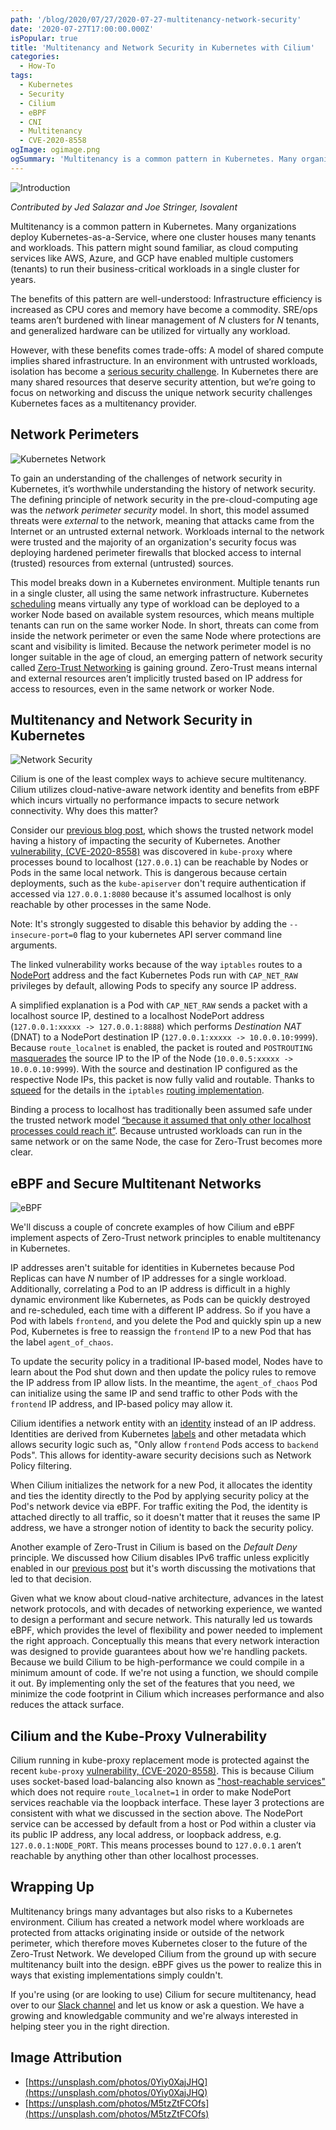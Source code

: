 ```yaml
---
path: '/blog/2020/07/27/2020-07-27-multitenancy-network-security'
date: '2020-07-27T17:00:00.000Z'
isPopular: true
title: 'Multitenancy and Network Security in Kubernetes with Cilium'
categories:
  - How-To
tags:
  - Kubernetes
  - Security
  - Cilium
  - eBPF
  - CNI
  - Multitenancy
  - CVE-2020-8558
ogImage: ogimage.png
ogSummary: 'Multitenancy is a common pattern in Kubernetes. Many organizations deploy Kubernetes-as-a-Service, where one cluster houses many tenants and workloads. This pattern might sound familiar, as cloud computing services like AWS, Azure, and GCP have enabled multiple customers (tenants) to run their business-critical workloads in a single cluster for years.'
---
```


![Introduction](ogimage.png)

_Contributed by Jed Salazar and Joe Stringer, Isovalent_

Multitenancy is a common pattern in Kubernetes. Many organizations deploy Kubernetes-as-a-Service, where one cluster houses many tenants and workloads. This pattern might sound familiar, as cloud computing services like AWS, Azure, and GCP have enabled multiple customers (tenants) to run their business-critical workloads in a single cluster for years.

The benefits of this pattern are well-understood: Infrastructure efficiency is increased as CPU cores and memory have become a commodity. SRE\/ops teams aren’t burdened with linear management of _N_ clusters for _N_ tenants, and generalized hardware can be utilized for virtually any workload.

However, with these benefits comes trade-offs: A model of shared compute implies shared infrastructure. In an environment with untrusted workloads, isolation has become a [serious security challenge](https://blog.jessfraz.com/post/hard-multi-tenancy-in-kubernetes/). In Kubernetes there are many shared resources that deserve security attention, but we’re going to focus on networking and discuss the unique network security challenges Kubernetes faces as a multitenancy provider.

## Network Perimeters

![Kubernetes Network](network.png)

To gain an understanding of the challenges of network security in Kubernetes, it’s worthwhile understanding the history of network security. The defining principle of network security in the pre-cloud-computing age was the _network perimeter security_ model. In short, this model assumed threats were _external_ to the network, meaning that attacks came from the Internet or an untrusted external network. Workloads internal to the network were trusted and the majority of an organization's security focus was deploying hardened perimeter firewalls that blocked access to internal (trusted) resources from external (untrusted) sources.

This model breaks down in a Kubernetes environment. Multiple tenants run in a single cluster, all using the same network infrastructure. Kubernetes [scheduling](https://kubernetes.io/docs/concepts/scheduling-eviction/kube-scheduler/) means virtually any type of workload can be deployed to a worker Node based on available system resources, which means multiple tenants can run on the same worker Node. In short, threats can come from inside the network perimeter or even the same Node where protections are scant and visibility is limited. Because the network perimeter model is no longer suitable in the age of cloud, an emerging pattern of network security called [Zero-Trust Networking](https://www.cloudflare.com/learning/security/glossary/what-is-zero-trust/) is gaining ground. Zero-Trust means internal and external resources aren’t implicitly trusted based on IP address for access to resources, even in the same network or worker Node.

## Multitenancy and Network Security in Kubernetes

![Network Security](netsec.png)

Cilium is one of the least complex ways to achieve secure multitenancy. Cilium utilizes cloud-native-aware network identity and benefits from eBPF which incurs virtually no performance impacts to secure network connectivity. Why does this matter?

Consider our [previous blog post](https://cilium.io/blog/2020/06/29/cilium-kubernetes-cni-vulnerability), which shows the trusted network model having a history of impacting the security of Kubernetes. Another [vulnerability, (CVE-2020-8558)](https://groups.google.com/g/kubernetes-security-announce/c/B1VegbBDMTE?pli=1) was discovered in `kube-proxy` where processes bound to localhost (`127.0.0.1`) can be reachable by Nodes or Pods in the same local network. This is dangerous because certain deployments, such as the `kube-apiserver` don't require authentication if accessed via `127.0.0.1:8080` because it's assumed localhost is only reachable by other processes in the same Node.

Note: It's strongly suggested to disable this behavior by adding the `--insecure-port=0` flag to your kubernetes API server command line arguments.

The linked vulnerability works because of the way `iptables` routes to a [NodePort](https://v1-14.docs.kubernetes.io/docs/concepts/services-networking/service/#nodeport) address and the fact Kubernetes Pods run with `CAP_NET_RAW` privileges by default, allowing Pods to specify any source IP address.

A simplified explanation is a Pod with `CAP_NET_RAW` sends a packet with a localhost source IP, destined to a localhost NodePort address (`127.0.0.1:xxxxx -> 127.0.0.1:8888`) which performs _Destination NAT_ (DNAT) to a NodePort destination IP (`127.0.0.1:xxxxx -> 10.0.0.10:9999`). Because `route_localnet` is enabled, the packet is routed and `POSTROUTING` [masquerades](https://tldp.org/HOWTO/IP-Masquerade-HOWTO/ipmasq-background2.1.html) the source IP to the IP of the Node (`10.0.0.5:xxxxx -> 10.0.0.10:9999`). With the source and destination IP configured as the respective Node IPs, this packet is now fully valid and routable. Thanks to [squeed](https://github.com/squeed) for the details in the `iptables` [routing implementation](https://github.com/kubernetes/kubernetes/issues/90259).

Binding a process to localhost has traditionally been assumed safe under the trusted network model [“because it assumed that only other localhost processes could reach it”](https://groups.google.com/g/kubernetes-security-announce/c/B1VegbBDMTE?pli=1). Because untrusted workloads can run in the same network or on the same Node, the case for Zero-Trust becomes more clear.

## eBPF and Secure Multitenant Networks

![eBPF](identity.png)

We'll discuss a couple of concrete examples of how Cilium and eBPF implement aspects of Zero-Trust network principles to enable multitenancy in Kubernetes.

IP addresses aren't suitable for identities in Kubernetes because Pod Replicas can have _N_ number of IP addresses for a single workload. Additionally, correlating a Pod to an IP address is difficult in a highly dynamic environment like Kubernetes, as Pods can be quickly destroyed and re-scheduled, each time with a different IP address. So if you have a Pod with labels `frontend`, and you delete the Pod and quickly spin up a new Pod, Kubernetes is free to reassign the `frontend` IP to a new Pod that has the label `agent_of_chaos`.

To update the security policy in a traditional IP-based model, Nodes have to learn about the Pod shut down and then update the policy rules to remove the IP address from IP allow lists. In the meantime, the `agent_of_chaos` Pod can initialize using the same IP and send traffic to other Pods with the `frontend` IP address, and IP-based policy may allow it.

Cilium identifies a network entity with an [identity](https://docs.cilium.io/en/v1.8/concepts/terminology/#identity) instead of an IP address. Identities are derived from Kubernetes [labels](https://kubernetes.io/docs/concepts/overview/working-with-objects/labels/) and other metadata which allows security logic such as, "Only allow `frontend` Pods access to `backend` Pods". This allows for identity-aware security decisions such as Network Policy filtering.

When Cilium initializes the network for a new Pod, it allocates the identity and ties the identity directly to the Pod by applying security policy at the Pod's network device via eBPF. For traffic exiting the Pod, the identity is attached directly to all traffic, so it doesn't matter that it reuses the same IP address, we have a stronger notion of identity to back the security policy.

Another example of Zero-Trust in Cilium is based on the _Default Deny_ principle. We discussed how Cilium disables IPv6 traffic unless explicitly enabled in our [previous post](https://cilium.io/blog/2020/06/29/cilium-kubernetes-cni-vulnerability) but it's worth discussing the motivations that led to that decision.

Given what we know about cloud-native architecture, advances in the latest network protocols, and with decades of networking experience, we wanted to design a performant and secure network. This naturally led us towards eBPF, which provides the level of flexibility and power needed to implement the right approach. Conceptually this means that every network interaction was designed to provide guarantees about how we're handling packets. Because we build Cilium to be high-performance we could compile in a minimum amount of code. If we're not using a function, we should compile it out. By implementing only the set of the features that you need, we minimize the code footprint in Cilium which increases performance and also reduces the attack surface.

## Cilium and the Kube-Proxy Vulnerability

Cilium running in kube-proxy replacement mode is protected against the recent `kube-proxy` [vulnerability, (CVE-2020-8558)](https://groups.google.com/g/kubernetes-security-announce/c/B1VegbBDMTE?pli=1). This is because Cilium uses socket-based load-balancing also known as ["host-reachable services"](https://docs.cilium.io/en/v1.8/gettingstarted/host-services/#host-services) which does not require `route_localnet=1` in order to make NodePort services reachable via the loopback interface. These layer 3 protections are consistent with what we discussed in the section above. The NodePort service can be accessed by default from a host or Pod within a cluster via its public IP address, any local address, or loopback address, e.g. `127.0.0.1:NODE_PORT`. This means processes bound to `127.0.0.1` aren’t reachable by anything other than other localhost processes.

## Wrapping Up

Multitenancy brings many advantages but also risks to a Kubernetes environment. Cilium has created a network model where workloads are protected from attacks originating inside or outside of the network perimeter, which therefore moves Kubernetes closer to the future of the Zero-Trust Network. We developed Cilium from the ground up with secure multitenancy built into the design. eBPF gives us the power to realize this in ways that existing implementations simply couldn't.

If you're using (or are looking to use) Cilium for secure multitenancy, head over to our [Slack channel](https://cilium.herokuapp.com/) and let us know or ask a question. We have a growing and knowledgable community and we're always interested in helping steer you in the right direction.

## Image Attribution

- [https://unsplash.com/photos/0Yiy0XajJHQ](https://unsplash.com/photos/0Yiy0XajJHQ)
- [https://unsplash.com/photos/M5tzZtFCOfs](https://unsplash.com/photos/M5tzZtFCOfs)
